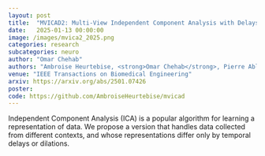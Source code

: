 ```yaml
---
layout: post
title:  "MVICAD2: Multi-View Independent Component Analysis with Delays and Dilations"
date:   2025-01-13 00:00:00
image: /images/mvica2_2025.png
categories: research
subcategories: neuro
author: "Omar Chehab"
authors: "Ambroise Heurtebise, <strong>Omar Chehab</strong>, Pierre Ablin, Alexandre Gramfort"
venue: "IEEE Transactions on Biomedical Engineering"
arxiv: https://arxiv.org/abs/2501.07426
poster:
code: https://github.com/AmbroiseHeurtebise/mvicad
---
```

Independent Component Analysis (ICA) is a popular algorithm for learning a representation of data. We propose a version that handles data  collected from different contexts, and whose representations differ only by temporal delays or dilations.
